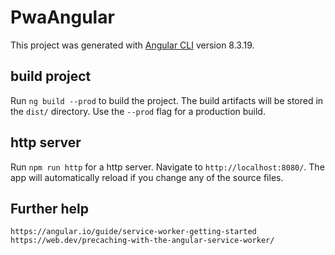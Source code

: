 # PwaAngular

This project was generated with [Angular CLI](https://github.com/angular/angular-cli) version 8.3.19.

## build project

Run `ng build --prod` to build the project. The build artifacts will be stored in the `dist/` directory. Use the `--prod` flag for a production build.

## http server

Run `npm run http` for a http server. Navigate to `http://localhost:8080/`. The app will automatically reload if you change any of the source files.

## Further help

`https://angular.io/guide/service-worker-getting-started`
`https://web.dev/precaching-with-the-angular-service-worker/`
